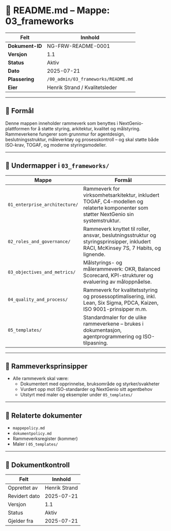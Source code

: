 # 📘 README.md – Mappe: 03_frameworks

| Felt             | Innhold                                                 |
|------------------|----------------------------------------------------------|
| **Dokument-ID**  | NG-FRW-README-0001                                       |
| **Versjon**      | 1.1                                                      |
| **Status**       | Aktiv                                                    |
| **Dato**         | 2025-07-21                                               |
| **Plassering**   | `/00_admin/03_frameworks/README.md`                      |
| **Eier**         | Henrik Strand / Kvalitetsleder                           |

---

## 🎯 Formål

Denne mappen inneholder rammeverk som benyttes i NextGenio-plattformen for å støtte styring, arkitektur, kvalitet og målstyring. Rammeverkene fungerer som grunnmur for agentdesign, beslutningsstruktur, måleverktøy og prosesskontroll – og skal støtte både ISO-krav, TOGAF, og moderne styringsmodeller.

---

## 📁 Undermapper i `03_frameworks/`

| Mappe                         | Formål |
|-------------------------------|--------|
| `01_enterprise_architecture/` | Rammeverk for virksomhetsarkitektur, inkludert TOGAF, C4-modellen og relaterte komponenter som støtter NextGenio sin systemstruktur. |
| `02_roles_and_governance/`    | Rammeverk knyttet til roller, ansvar, beslutningsstruktur og styringsprinsipper, inkludert RACI, McKinsey 7S, 7 Habits, og lignende. |
| `03_objectives_and_metrics/`  | Målstyrings- og målerammeverk: OKR, Balanced Scorecard, KPI-strukturer og evaluering av måloppnåelse. |
| `04_quality_and_process/`     | Rammeverk for kvalitetsstyring og prosessoptimalisering, inkl. Lean, Six Sigma, PDCA, Kaizen, ISO 9001-prinsipper m.m. |
| `05_templates/`               | Standardmaler for de ulike rammeverkene – brukes i dokumentasjon, agentprogrammering og ISO-tilpasning. |

---

## 🧭 Rammeverksprinsipper

- Alle rammeverk skal være:
  - Dokumentert med opprinnelse, bruksområde og styrker/svakheter
  - Vurdert opp mot ISO-standarder og NextGenio sitt agentbehov
  - Utstyrt med maler og eksempler under `05_templates/`

---

## 🔗 Relaterte dokumenter

- `mappepolicy.md`  
- `dokumentpolicy.md`  
- Rammeverksregister (kommer)  
- Maler i `05_templates/`

---

## 📄 Dokumentkontroll

| Felt             | Innhold                      |
|------------------|-------------------------------|
| Opprettet av     | Henrik Strand                 |
| Revidert dato    | 2025-07-21                    |
| Versjon          | 1.1                           |
| Status           | Aktiv                         |
| Gjelder fra      | 2025-07-21                    |
